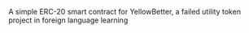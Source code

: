 A simple ERC-20 smart contract for YellowBetter, a failed utility token project in foreign language learning
